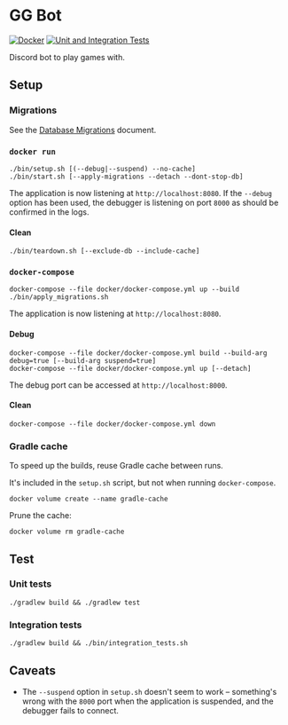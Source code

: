 # GG Bot

[![Docker](https://github.com/amrwc/gg-bot/workflows/Docker/badge.svg)](https://github.com/amrwc/gg-bot/actions)
[![Unit and Integration Tests](https://github.com/amrwc/gg-bot/workflows/Unit%20and%20Integration%20Tests/badge.svg)](https://github.com/amrwc/gg-bot/actions)

Discord bot to play games with.

## Setup

### Migrations

See the [Database Migrations][db_migrations] document.

### `docker run`

```console
./bin/setup.sh [(--debug|--suspend) --no-cache]
./bin/start.sh [--apply-migrations --detach --dont-stop-db]
```

The application is now listening at `http://localhost:8080`. If the `--debug`
option has been used, the debugger is listening on port `8000` as should be
confirmed in the logs.

#### Clean

```console
./bin/teardown.sh [--exclude-db --include-cache]
```

### `docker-compose`

```console
docker-compose --file docker/docker-compose.yml up --build
./bin/apply_migrations.sh
```

The application is now listening at `http://localhost:8080`.

#### Debug

```console
docker-compose --file docker/docker-compose.yml build --build-arg debug=true [--build-arg suspend=true]
docker-compose --file docker/docker-compose.yml up [--detach]
```

The debug port can be accessed at `http://localhost:8000`.

#### Clean

```console
docker-compose --file docker/docker-compose.yml down
```

### Gradle cache

To speed up the builds, reuse Gradle cache between runs.

It's included in the `setup.sh` script, but not when running `docker-compose`.

```console
docker volume create --name gradle-cache
```

Prune the cache:

```console
docker volume rm gradle-cache
```

## Test

### Unit tests

```console
./gradlew build && ./gradlew test
```

### Integration tests

```console
./gradlew build && ./bin/integration_tests.sh
```

## Caveats

- The `--suspend` option in `setup.sh` doesn't seem to work – something's wrong
  with the `8000` port when the application is suspended, and the debugger
  fails to connect.

[db_migrations]: ./docs/database-migrations.md
